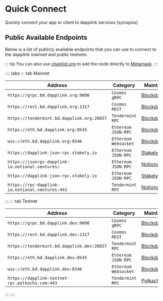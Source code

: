 <!--
order: 2
-->

# Quick Connect

Quickly connect your app or client to dapplink services {synopsis}

## Public Available Endpoints

Below is a list of publicly available endpoints that you can use to connect to the dapplink mainnet and
public testnets:

::: tip
You can also use [chainlist.org](https://chainlist.org/) to add the node directly to [Metamask](./../users/wallets/metamask.md#automatic-import).
:::

<!-- markdown-link-check-disable -->
:::: tabs
::: tab Mainnet

| Address                                       | Category               | Maintainer                              |
| --------------------------------------------- | ---------------------- | --------------------------------------- |
| `https://grpc.bd.dapplink.org:9090`              | `Cosmos` `gRPC`        | [Blockdaemon](https://blockdaemon.com/) |
| `https://rest.bd.dapplink.org:1317`              | `Cosmos` `REST`        | [Blockdaemon](https://blockdaemon.com/) |
| `https://tendermint.bd.dapplink.org:26657`       | `Tendermint` `RPC`     | [Blockdaemon](https://blockdaemon.com/) |
| `https://eth.bd.dapplink.org:8545`               | `Ethereum` `JSON-RPC`  | [Blockdaemon](https://blockdaemon.com/) |
| `wss://eth.bd.dapplink.org:8546`                 | `Ethereum` `Websocket` | [Blockdaemon](https://blockdaemon.com/) |
| `https://dapplink-json-rpc.stakely.io`           | `Ethereum` `JSON-RPC`  | [Stakely](https://stakely.io/)          |
| `https://jsonrpc-dapplink-ia.notional.ventures/` | `Ethereum` `JSON-RPC`  | [Notional](https://notional.finance/)   |
| `https://dapplink-json-rpc.stakely.io`           | `Ethereum` `JSON-RPC`  | [Stakely](https://stakely.io)           |
| `https://rpc-dapplink-ia.notional.ventures:443`  | `Tendermint` `RPC`     | [Notional](https://notional.finance/)   |
:::
::: tab Testnet
<!-- markdown-link-check-disable -->

| Address                                      | Category               | Maintainer                              |
| -------------------------------------------- | ---------------------- | --------------------------------------- |
| `https://grpc.bd.dapplink.dev:9090`             | `Cosmos` `gRPC`        | [Blockdaemon](https://blockdaemon.com/) |
| `https://rest.bd.dapplink.dev:1317`             | `Cosmos` `REST`        | [Blockdaemon](https://blockdaemon.com/) |
| `https://tendermint.bd.dapplink.dev:26657`      | `Tendermint` `RPC`     | [Blockdaemon](https://blockdaemon.com/) |
| `https://eth.bd.dapplink.dev:8545`              | `Ethereum` `JSON-RPC`  | [Blockdaemon](https://blockdaemon.com/) |
| `wss://eth.bd.dapplink.dev:8546`                | `Ethereum` `Websocket` | [Blockdaemon](https://blockdaemon.com/) |
| `https://dapplink-testnet-rpc.polkachu.com:443` | `Tendermint` `RPC`     | [Polkachu](https://polkachu.com)        |
:::
::::

